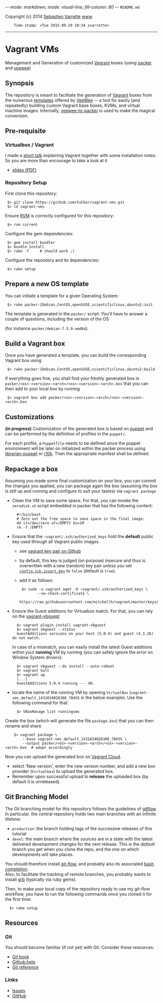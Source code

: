 -*- mode: markdown; mode: visual-line; fill-column: 80 -*-
`README.md`

Copyright (c) 2014 [Sebastien Varrette](mailto:<Sebastien.Varrette@uni.lu>) [www](http://varrette.gforge.uni.lu)

        Time-stamp: <Tue 2015-09-29 10:34 svarrette>

-------------------

# Vagrant VMs

Management and Generation of customized [Vagrant](http://www.vagrantup.com/) boxes (using [packer](http://www.packer.io/) and [veewee](https://github.com/jedi4ever/veewee))

## Synopsis

The repository is meant to facilitate the generation of [Vagrant](http://www.vagrantup.com/) boxes from the numerous [templates](https://github.com/jedi4ever/veewee/tree/master/templates) offered by [VeeWee](https://github.com/jedi4ever/veewee) -- a tool for easily (and repeatedly) building custom Vagrant base boxes, KVMs, and virtual machine images.
Internally, [veewee-to-packer](https://github.com/mitchellh/veewee-to-packer) is used to make the magical conversion.

## Pre-requisite

### Virtualbox / Vagrant 

I made a [short talk](https://hpc.uni.lu/hpc-school/slides/2015-06-25-UL-HPC-School_2015_keynote3_vagrant.pdf)  explaining Vagrant together with some installation notes. So you are more than encourage to take a look at it

* [slides (PDF)](https://hpc.uni.lu/hpc-school/slides/2015-06-25-UL-HPC-School_2015_keynote3_vagrant.pdf) 



### Repository Setup

First clone this repository: 

     $> git clone https://github.com/Falkor/vagrant-vms.git
     $> cd vagrant-vms

Ensure [RVM](https://rvm.io/) is correctly configured for this repository:

     $> rvm current

Configure the gem dependencies:

     $> gem install bundler
     $> bundle install
     $> rake -T     # should work ;) 

Configure the repository and its dependencies:
        
     $> rake setup

## Prepare a new OS template

You can initiate a template for a given Operating System:

     $> rake packer:{Debian,CentOS,openSUSE,scientificlinux,ubuntu}:init
     
The template is generated in the `packer/` script. You'll have to answer a couple of questions, including the version of the OS 

 (for instance `packer/debian-7.5.0-amd64`).
     
## Build a Vagrant box

Once you have generated a template, you can build the corresponding Vagrant box
using 

     $> rake packer:{Debian,CentOS,openSUSE,scientificlinux,ubuntu}:build

If everything goes fine, you shall find your freshly generated box in
`packer/<os>-<version>-<arch>/<os>-<version>-<arch>.box` that you can then add
to your local box by running 

     $> vagrant box add packer/<os>-<version>-<arch>/<os>-<version>-<arch>.box

## Customizations

__(in progress)__ Customization of the generated box is based on
[puppet](http://puppetlabs.com/) and can be performed by the definition of
profiles in the `puppet/`. 

For each profile, a `Puppetfile` needs to be defined since the puppet
environment will be later on initialized within the packer process using
[librarian-puppet](http://librarian-puppet.com/) or
[r10k](https://github.com/adrienthebo/r10k). 
Then the appropriate manifest shall be defined.

## Repackage a box

Assuming you made some final customization on your box, you can commit the changes you applied, you can package again the box (assuming the box is still up and running and configure to suit your tastes) via `vagrant package`


* Clean the VM to save some space. For that, you can invoke the `zerodisk.sh` script embedded in packer that has the following content:

        #!/bin/bash
        # Zero out the free space to save space in the final image:
        dd if=/dev/zero of=/EMPTY bs=1M
        rm -f /EMPTY

* Ensure that the `~vagrant/.ssh/authorized_keys` hold the **default** public key used through all Vagrant public images
     - see [vagrant key pair on Github](https://github.com/mitchellh/vagrant/tree/master/keys)
     - by default, this key is judged (on purpose) insecure and thus is overwritten with a new (random) key pair unless you set [`config.ssh.insert_key`](https://docs.vagrantup.com/v2/vagrantfile/ssh_settings.html) to `false` (default is `true`). 
     - add it as follows:

            $> sudo -u vagrant wget -O ~vagrant/.ssh/authorized_keys \
                   --no-check-certificate \
                   https://raw.githubusercontent.com/mitchellh/vagrant/master/keys/vagrant.pub

* Ensure the Guest additions for Virtualbox match. For that, you can rely on the [vagrant-vbguest](https://github.com/dotless-de/vagrant-vbguest)

        $> vagrant plugin install vagrant-vbguest
        $> vagrant vbguest --status
        GuestAdditions versions on your host (5.0.4) and guest (4.3.26) do not match.

  In case of a mismatch, you can easily install the latest Guest additions within your **running** VM by running (you can safely ignore the error on Window System drivers):

        $> vagrant vbguest --do install --auto-reboot
        $> vagrant halt
        $> vagrant up
        [...]
        GuestAdditions 5.0.4 running --- OK.


* locate the name of the running VM by opening `VirtualBox` (`vagrant-vms_default_1431034026308_70455` in the below example). Use the following command for that:

        $> VBoxManage list runningvms

Create the box (which will generate the file `package.box`) that you can then rename and share

        $> vagrant package \
            --base vagrant-vms_default_1431034026308_70455 \
            --output packer/<os>-<version>-<arch>/<os>-<version>-<arch>.box  # adapt accordingly
 

Now you can upload the generated box on [Vagrant Cloud](http://vagrantcloud.com).

* select 'New version', enter the new version number, and add a new box provider (`Virtualbox`) to upload the generated box.
* Remember upon successful upload to **release** the uploaded box (by default it is unreleased).


## Git Branching Model

The Git branching model for this repository follows the guidelines of
[gitflow](http://nvie.com/posts/a-successful-git-branching-model/).  
In particular, the central repository holds two main branches with an infinite
lifetime:  

* `production`: the branch holding tags of the successive releases of this tutorial
* `devel`: the main branch where the sources are in a state with the latest delivered development changes for the next release. This is the *default* branch you get when you clone the repo, and the one on which developments will take places. 

You should therefore install [git-flow](https://github.com/nvie/gitflow), and
probably also its associated
[bash completion](https://github.com/bobthecow/git-flow-completion).  
Also, to facilitate the tracking of remote branches, you probably wants to
install [grb](https://github.com/webmat/git_remote_branch) (typically via ruby
gems).  

Then, to make your local copy of the repository ready to use my git-flow
workflow, you have to run the following commands once you cloned it for the
first time: 

      $> rake setup 

## Resources

### Git 

You should become familiar (if not yet) with Git. Consider these resources: 

* [Git book](http://book.git-scm.com/index.html)
* [Github:help](http://help.github.com/mac-set-up-git/)
* [Git reference](http://gitref.org/)

### Links

* [Issues](https://github.com/Falkor/vagrant-vms/issues)
* [GitHub](https://github.com/Falkor/vagrant-vms)
